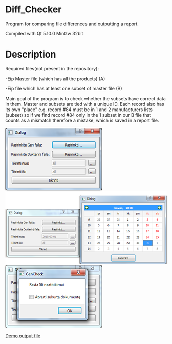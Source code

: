 # Diff_Checker
Program for comparing file differences and outputting a report.

Compiled with Qt 5.10.0 MinGw 32bit
# Description

Required files(not present in the repository):

-Eip Master file (which has all the products) (A)

-Eip file which has at least one subset of master file (B)

Main goal of the program is to check whether the subsets have correct data in them. Master and subsets are tied with a unique ID. Each record also has its own "place" e.g. record #84 must be in 1 and 2 manufacturers lists (subset) so if we find record #84 only in the 1 subset in our B file that counts as a mismatch therefore a mistake, which is saved in a report file.


 ![Start](screens/pradzia.png)
 ![Date Select](screens/date_select.png)
 ![Program result](screens/program_result.png)
<br>

[Demo output file](screens/demo.xlsx)
